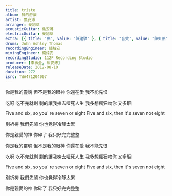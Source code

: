 ```yaml
---
title: triste
album: 神的游戲
artist: 焦安溥
arranger: 秦旭章
acousticGuitar: 焦安溥
electricGuitar: 秦旭章
extra: [{ title: "曲", value: "陳建騏" }, { title: "音效", value: "陳虹伯" }]
drums: John Ashley Thomas
recordingEngineer: 錢煒安
mixingEngineer: 錢煒安
recordingStudio: 112F Recording Studio
producer: [李壽全, 焦安溥]
releaseDate: 2012-08-10
duration: 272
isrc: TWA471204007
---
```

你是我的靈魂
但不是我的眼神
你還在愛 我不能先恨

吃呀 吃不完就剩
剩的讓我揀去噎死人生
我多想瘋狂吻你 又多睏

Five and six, so you' re seven or eight
Five and six, then it's seven not eight

別祈祷 我們先鬧
你也覺得冷靜太累

你是親愛的神
你碎了 我只好完完整整

你是我的靈魂
但不是我的眼神
你還在愛 我不能先恨

吃呀 吃不完就剩
剩的讓我揀去噎死人生
我多想瘋狂吻你 又多睏

Five and six, so you' re seven or eight
Five and six, then it's seven not eight

別祈祷 我們先鬧
你也覺得冷靜太累

你是親愛的神
你碎了 我只好完完整整